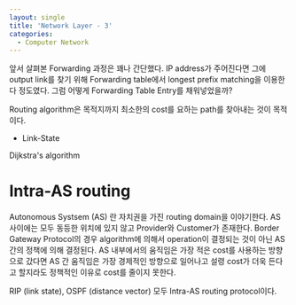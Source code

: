 ```yaml
---
layout: single
title: 'Network Layer - 3'
categories:
  - Computer Network
---
```


앞서 살펴본 Forwarding 과정은 꽤나 간단했다. IP address가 주어진다면 그에 output link를 찾기 위해 Forwarding table에서 longest prefix matching을 이용한다 정도였다. 그럼 어떻게 Forwarding Table Entry를 채워넣었을까? 

Routing algorithm은 목적지까지 최소한의 cost를 요하는 path를 찾아내는 것이 목적이다.

- Link-State

Dijkstra's algorithm


# Intra-AS routing

Autonomous Systsem (AS) 란 자치권을 가진 routing domain을 이야기한다. AS 사이에는 모두 동등한 위치에 있지 않고 Provider와 Customer가 존재한다. Border Gateway Protocol의 경우 algorithm에 의해서 operation이 결정되는 것이 아닌 AS간의 정책에 의해 결정된다. AS 내부에서의 움직임은 가장 적은 cost를 사용하는 방향으로 갔다면 AS 간 움직임은 가장 경제적인 방향으로 일어나고 설령 cost가 더욱 든다고 할지라도 정책적인 이유로 cost를 줄이지 못한다. 

RIP (link state), OSPF (distance vector) 모두 Intra-AS routing protocol이다.